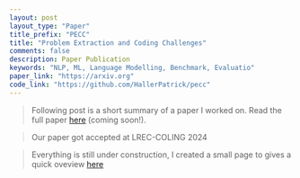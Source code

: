 ```yaml
---
layout: post
layout_type: "Paper"
title_prefix: "PECC"
title: "Problem Extraction and Coding Challenges"
comments: false
description: Paper Publication 
keywords: "NLP, ML, Language Modelling, Benchmark, Evaluatio"
paper_link: "https://arxiv.org"
code_link: "https://github.com/HallerPatrick/pecc"
---
```


<link rel="stylesheet" href="https://cdnjs.cloudflare.com/ajax/libs/font-awesome/4.7.0/css/font-awesome.min.css">

> Following post is a short summary of a paper I worked on. <i class="fa fa-book"></i> Read the full paper [here]() (coming soon!).  

> Our paper got accepted at LREC-COLING 2024

> Everything is still under construction, I created a small page to gives a quick oveview [here](https://hallerpatrick.github.io/pecc/)

